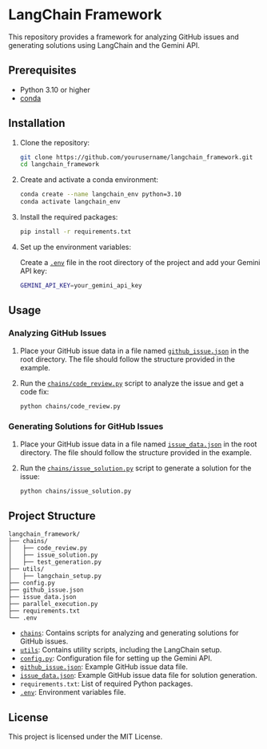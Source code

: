 # LangChain Framework

This repository provides a framework for analyzing GitHub issues and generating solutions using LangChain and the Gemini API.

## Prerequisites

- Python 3.10 or higher
- [conda](https://docs.conda.io/projects/conda/en/latest/user-guide/install/index.html)

## Installation

1. Clone the repository:

    ```sh
    git clone https://github.com/yourusername/langchain_framework.git
    cd langchain_framework
    ```

2. Create and activate a conda environment:

    ```sh
    conda create --name langchain_env python=3.10
    conda activate langchain_env
    ```

3. Install the required packages:

    ```sh
    pip install -r requirements.txt
    ```

4. Set up the environment variables:

    Create a [`.env`](.env) file in the root directory of the project and add your Gemini API key:

    ```sh
    GEMINI_API_KEY=your_gemini_api_key
    ```

## Usage

### Analyzing GitHub Issues

1. Place your GitHub issue data in a file named [`github_issue.json`](github_issue.json) in the root directory. The file should follow the structure provided in the example.

2. Run the [`chains/code_review.py`](chains/code_review.py) script to analyze the issue and get a code fix:

    ```sh
    python chains/code_review.py
    ```

### Generating Solutions for GitHub Issues

1. Place your GitHub issue data in a file named [`issue_data.json`](issue_data.json) in the root directory. The file should follow the structure provided in the example.

2. Run the [`chains/issue_solution.py`](chains/issue_solution.py) script to generate a solution for the issue:

    ```sh
    python chains/issue_solution.py
    ```

## Project Structure

```
langchain_framework/
├── chains/
│   ├── code_review.py
│   ├── issue_solution.py
│   ├── test_generation.py
├── utils/
│   ├── langchain_setup.py
├── config.py
├── github_issue.json
├── issue_data.json
├── parallel_execution.py
├── requirements.txt
└── .env
```

- [`chains`](chains): Contains scripts for analyzing and generating solutions for GitHub issues.
- [`utils`](utils): Contains utility scripts, including the LangChain setup.
- [`config.py`](config.py): Configuration file for setting up the Gemini API.
- [`github_issue.json`](github_issue.json): Example GitHub issue data file.
- [`issue_data.json`](issue_data.json): Example GitHub issue data file for solution generation.
- `requirements.txt`: List of required Python packages.
- [`.env`](.env): Environment variables file.

## License

This project is licensed under the MIT License.